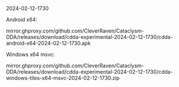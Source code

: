 2024-02-12-1730

Android x64:

mirror.ghproxy.com/github.com/CleverRaven/Cataclysm-DDA/releases/download/cdda-experimental-2024-02-12-1730/cdda-android-x64-2024-02-12-1730.apk

Windows x64 msvc:

mirror.ghproxy.com/github.com/CleverRaven/Cataclysm-DDA/releases/download/cdda-experimental-2024-02-12-1730/cdda-windows-tiles-x64-msvc-2024-02-12-1730.zip

